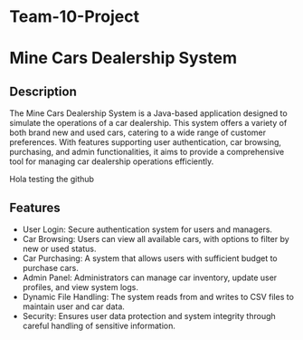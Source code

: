 # Team-10-Project

# Mine Cars Dealership System

## Description

The Mine Cars Dealership System is a Java-based application designed to simulate the operations of a car dealership. This system offers a variety of both brand new and used cars, catering to a wide range of customer preferences. With features supporting user authentication, car browsing, purchasing, and admin functionalities, it aims to provide a comprehensive tool for managing car dealership operations efficiently.

Hola testing the github

## Features

- User Login: Secure authentication system for users and managers.
- Car Browsing: Users can view all available cars, with options to filter by new or used status.
- Car Purchasing: A system that allows users with sufficient budget to purchase cars.
- Admin Panel: Administrators can manage car inventory, update user profiles, and view system logs.
- Dynamic File Handling: The system reads from and writes to CSV files to maintain user and car data.
- Security: Ensures user data protection and system integrity through careful handling of sensitive information.


